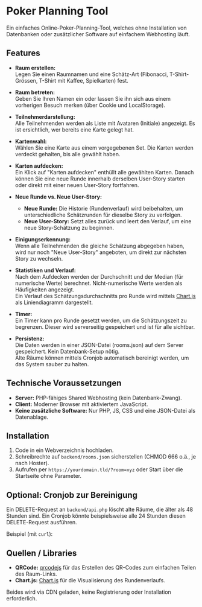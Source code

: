 # Poker Planning Tool

Ein einfaches Online-Poker-Planning-Tool, welches ohne Installation von Datenbanken oder zusätzlicher Software auf einfachem Webhosting läuft. 

## Features

- **Raum erstellen:**  
  Legen Sie einen Raumnamen und eine Schätz-Art (Fibonacci, T-Shirt-Grössen, T-Shirt mit Kaffee, Spielkarten) fest.

- **Raum betreten:**  
  Geben Sie Ihren Namen ein oder lassen Sie ihn sich aus einem vorherigen Besuch merken (über Cookie und LocalStorage).

- **Teilnehmerdarstellung:**  
  Alle Teilnehmenden werden als Liste mit Avataren (Initiale) angezeigt. Es ist ersichtlich, wer bereits eine Karte gelegt hat.

- **Kartenwahl:**  
  Wählen Sie eine Karte aus einem vorgegebenen Set. Die Karten werden verdeckt gehalten, bis alle gewählt haben.

- **Karten aufdecken:**  
  Ein Klick auf "Karten aufdecken" enthüllt alle gewählten Karten. Danach können Sie eine neue Runde innerhalb derselben User-Story starten oder direkt mit einer neuen User-Story fortfahren.

- **Neue Runde vs. Neue User-Story:**  
  - **Neue Runde:** Die Historie (Rundenverlauf) wird beibehalten, um unterschiedliche Schätzrunden für dieselbe Story zu verfolgen.  
  - **Neue User-Story:** Setzt alles zurück und leert den Verlauf, um eine neue Story-Schätzung zu beginnen.

- **Einigungserkennung:**  
  Wenn alle Teilnehmenden die gleiche Schätzung abgegeben haben, wird nur noch "Neue User-Story" angeboten, um direkt zur nächsten Story zu wechseln.

- **Statistiken und Verlauf:**  
  Nach dem Aufdecken werden der Durchschnitt und der Median (für numerische Werte) berechnet. Nicht-numerische Werte werden als Häufigkeiten angezeigt.  
  Ein Verlauf des Schätzungsdurchschnitts pro Runde wird mittels [Chart.js](https://www.chartjs.org/) als Liniendiagramm dargestellt.

- **Timer:**  
  Ein Timer kann pro Runde gesetzt werden, um die Schätzungszeit zu begrenzen. Dieser wird serverseitig gespeichert und ist für alle sichtbar.

- **Persistenz:**  
  Die Daten werden in einer JSON-Datei (rooms.json) auf dem Server gespeichert. Kein Datenbank-Setup nötig.  
  Alte Räume können mittels Cronjob automatisch bereinigt werden, um das System sauber zu halten.

## Technische Voraussetzungen

- **Server:** PHP-fähiges Shared Webhosting (kein Datenbank-Zwang).
- **Client:** Moderner Browser mit aktiviertem JavaScript.
- **Keine zusätzliche Software:** Nur PHP, JS, CSS und eine JSON-Datei als Datenablage.

## Installation

1. Code in ein Webverzeichnis hochladen.
2. Schreibrechte auf `backend/rooms.json` sicherstellen (CHMOD 666 o.ä., je nach Hoster).
3. Aufrufen per `https://yourdomain.tld/?room=xyz` oder Start über die Startseite ohne Parameter.

## Optional: Cronjob zur Bereinigung

Ein DELETE-Request an `backend/api.php` löscht alte Räume, die älter als 48 Stunden sind. Ein Cronjob könnte beispielsweise alle 24 Stunden diesen DELETE-Request ausführen.

Beispiel (mit `curl`):  



## Quellen / Libraries

- **QRCode:** [qrcodejs](https://github.com/davidshimjs/qrcodejs) für das Erstellen des QR-Codes zum einfachen Teilen des Raum-Links.
- **Chart.js:** [Chart.js](https://www.chartjs.org/) für die Visualisierung des Rundenverlaufs.

Beides wird via CDN geladen, keine Registrierung oder Installation erforderlich.
